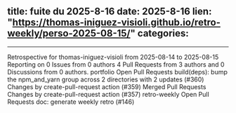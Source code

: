  
title:  fuite du 2025-8-16
date: 2025-8-16
lien: "https://thomas-iniguez-visioli.github.io/retro-weekly/perso-2025-08-15/"
categories:
  - 
---

Retrospective for thomas-iniguez-visioli from 2025-08-14 to 2025-08-15
Reporting on 0 Issues from 0 authors
4 Pull Requests from 3 authors
and 0 Discussions from 0 authors.
portfolio
Open Pull Requests
build(deps): bump the npm_and_yarn group across 2 directories with 2 updates (#360)
Changes by create-pull-request action (#359)
Merged Pull Requests
Changes by create-pull-request action (#357)
retro-weekly
Open Pull Requests
doc: generate weekly retro (#146)

